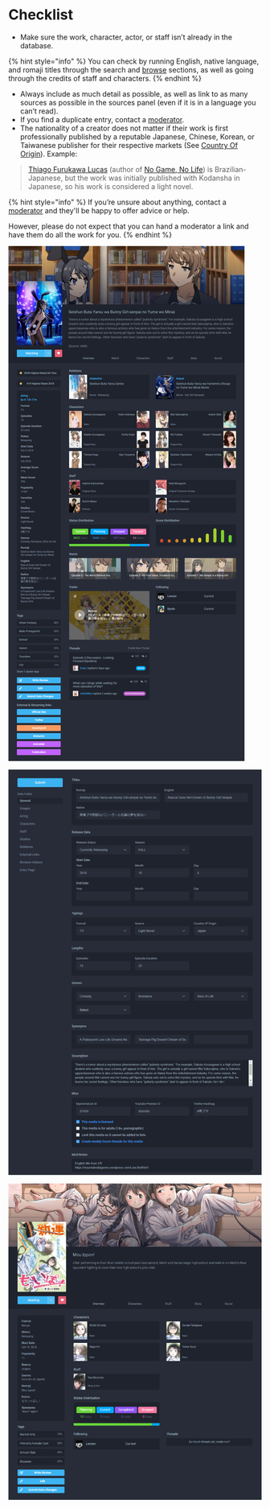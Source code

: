 # Checklist

* Make sure the work, character, actor, or staff isn’t already in the database.

{% hint style="info" %}
You can check by running English, native language, and romaji titles through the search and [browse](https://anilist.co/search/anime) sections, as well as going through the credits of staff and characters.
{% endhint %}

* Always include as much detail as possible, as well as link to as many sources as possible in the sources panel \(even if it is in a language you can’t read\). 
* If you find a duplicate entry, contact a [moderator](../moderator/moderator-list.md). 
* The nationality of a creator does not matter if their work is first professionally published by a reputable Japanese, Chinese, Korean, or Taiwanese publisher for their respective markets \(See [Country Of Origin](../submission-form/general/typings/untitled-8.md)\).  Example:

> [Thiago Furukawa Lucas](https://anilist.co/staff/99212/Yuu-Kamiya) \(author of [No Game, No Life](https://anilist.co/manga/78399/No-Game-No-Life/)\) is Brazilian-Japanese, but the work was initially published with Kodansha in Japanese, so his work is considered a light novel.

{% hint style="info" %}
If you’re unsure about anything, contact a [moderator](../moderator/moderator-list.md) and they'll be happy to offer advice or help.

However, please do not expect that you can hand a moderator a link and have them do all the work for you.
{% endhint %}

![The media page for the &apos;Ao Buta&apos; anime](../.gitbook/assets/entry_ao_buta.png)

![The General page for the &apos;Ao Buta&apos; anime](../.gitbook/assets/general.png)

![The media page for the &apos;Mou Ippon!&apos; manga](../.gitbook/assets/entry_mou_ippon.png)

